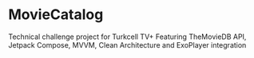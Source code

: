# MovieCatalog

Technical challenge project for Turkcell TV+ 
Featuring TheMovieDB API, Jetpack Compose, MVVM, Clean Architecture and ExoPlayer integration
